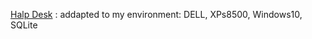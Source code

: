 [Halp Desk](https://medium.com/@jstubblefield7939/creating-a-single-page-app-with-angularjs-f9e18624d94d)
: addapted to my environment: DELL, XPs8500, Windows10, SQLite
